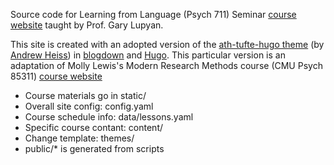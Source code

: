 Source code for Learning from Language (Psych 711) Seminar [course website](https://learningfromlanguage.netlify.app/) taught by Prof. Gary Lupyan.

This site is created with an adopted version of the  <a href="https://github.com/andrewheiss/ath-tufte-hugo_18-19">  ath-tufte-hugo theme</a> (by <a href = "https://github.com/andrewheiss/econw19.classes.andrewheiss.com"> Andrew Heiss</a>) in <a href="https://bookdown.org/yihui/blogdown/">blogdown</a> and <a href="https://gohugo.io/">Hugo</a>. This particular version is an adaptation of Molly Lewis's Modern Research Methods course (CMU Psych 85311) [course website](https://cumulativescience.netlify.com/)

* Course materials go in static/
* Overall site config: config.yaml
* Course schedule info: data/lessons.yaml
* Specific course contant: content/
* Change template: themes/
* public/* is generated from scripts
